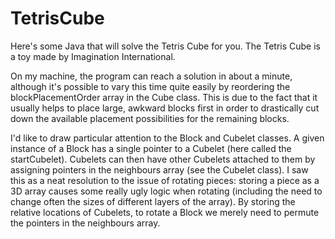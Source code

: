 # TetrisCube
Here's some Java that will solve the Tetris Cube for you. The Tetris Cube is a toy made by Imagination International.

On my machine, the program can reach a solution in about a minute, although it's possible to vary this time quite easily by reordering the blockPlacementOrder array in the Cube class. This is due to the fact that it usually helps to place large, awkward blocks first in order to drastically cut down the available placement possibilities for the remaining blocks.

I'd like to draw particular attention to the Block and Cubelet classes. A given instance of a Block has a single pointer to a Cubelet (here called the startCubelet). Cubelets can then have other Cubelets attached to them by assigning pointers in the neighbours array (see the Cubelet class). I saw this as a neat resolution to the issue of rotating pieces: storing a piece as a 3D array causes some really ugly logic when rotating (including the need to change often the sizes of different layers of the array). By storing the relative locations of Cubelets, to rotate a Block we merely need to permute the pointers in the neighbours array.
